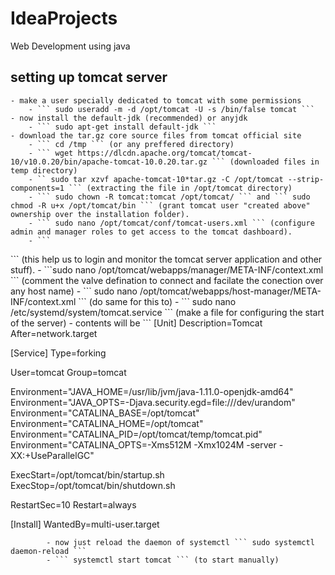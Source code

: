 # IdeaProjects
Web Development using java

## setting up tomcat server
	- make a user specially dedicated to tomcat with some permissions
		- ``` sudo useradd -m -d /opt/tomcat -U -s /bin/false tomcat ```
	- now install the default-jdk (recommended) or anyjdk
		- ``` sudo apt-get install default-jdk ```
	- download the tar.gz core source files from tomcat official site
		- ``` cd /tmp ``` (or any preffered directory)
		- ``` wget https://dlcdn.apache.org/tomcat/tomcat-10/v10.0.20/bin/apache-tomcat-10.0.20.tar.gz ``` (downloaded files in temp directory)
		- `` sudo tar xzvf apache-tomcat-10*tar.gz -C /opt/tomcat --strip-components=1 ``` (extracting the file in /opt/tomcat directory)
		- ``` sudo chown -R tomcat:tomcat /opt/tomcat/ ``` and ``` sudo chmod -R u+x /opt/tomcat/bin ``` (grant tomcat user "created above"  ownership over the installation folder).
		- ``` sudo nano /opt/tomcat/conf/tomcat-users.xml ``` (configure admin and manager roles to get access to the tomcat dashboard).
		- ```
 <role rolename="manager-gui" />
<user username="manager" password="manager_password" roles="manager-gui" />

<role rolename="admin-gui" />
<user username="admin" password="admin_password" roles="manager-gui,admin-gui" /> ``` (this help us to login and monitor the tomcat server application and other stuff).
		- ```sudo nano /opt/tomcat/webapps/manager/META-INF/context.xml ``` (comment the valve defination to connect and facilate the conection over any host name)
		- ``` sudo nano /opt/tomcat/webapps/host-manager/META-INF/context.xml ``` (do same for this to)
		- ``` sudo nano /etc/systemd/system/tomcat.service ``` (make a file for configuring the start of the server)
		- contents will be ```
[Unit]
Description=Tomcat
After=network.target

[Service]
Type=forking

User=tomcat
Group=tomcat

Environment="JAVA_HOME=/usr/lib/jvm/java-1.11.0-openjdk-amd64"
Environment="JAVA_OPTS=-Djava.security.egd=file:///dev/urandom"
Environment="CATALINA_BASE=/opt/tomcat"
Environment="CATALINA_HOME=/opt/tomcat"
Environment="CATALINA_PID=/opt/tomcat/temp/tomcat.pid"
Environment="CATALINA_OPTS=-Xms512M -Xmx1024M -server -XX:+UseParallelGC"

ExecStart=/opt/tomcat/bin/startup.sh
ExecStop=/opt/tomcat/bin/shutdown.sh

RestartSec=10
Restart=always

[Install]
WantedBy=multi-user.target
``` (change the java_home part accordingly)
		- now just reload the daemon of systemctl ``` sudo systemctl daemon-reload ```
		- ``` systemctl start tomcat ``` (to start manually)
